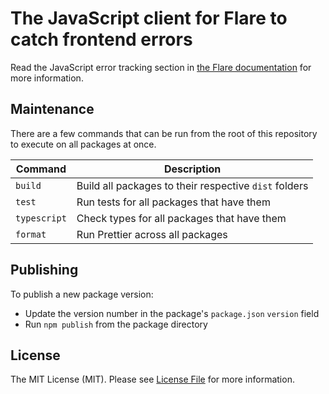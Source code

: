 # The JavaScript client for Flare to catch frontend errors

Read the JavaScript error tracking section in [the Flare documentation](https://flareapp.io/docs/javascript-error-tracking/installation) for more information.

## Maintenance

There are a few commands that can be run from the root of this repository to execute on all packages at once.

| Command      | Description                                           |
|--------------|-------------------------------------------------------|
| `build`      | Build all packages to their respective `dist` folders |
| `test`       | Run tests for all packages that have them             |
| `typescript` | Check types for all packages that have them           |
| `format`     | Run Prettier across all packages                      |

## Publishing

To publish a new package version:

- Update the version number in the package's `package.json` `version` field
- Run `npm publish` from the package directory

## License

The MIT License (MIT). Please see [License File](LICENSE.md) for more information.
